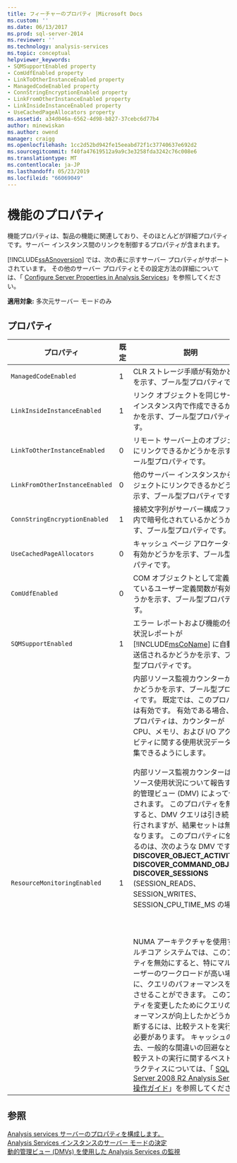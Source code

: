 ```yaml
---
title: フィーチャーのプロパティ |Microsoft Docs
ms.custom: ''
ms.date: 06/13/2017
ms.prod: sql-server-2014
ms.reviewer: ''
ms.technology: analysis-services
ms.topic: conceptual
helpviewer_keywords:
- SQMSupportEnabled property
- ComUdfEnabled property
- LinkToOtherInstanceEnabled property
- ManagedCodeEnabled property
- ConnStringEncryptionEnabled property
- LinkFromOtherInstanceEnabled property
- LinkInsideInstanceEnabled property
- UseCachedPageAllocators property
ms.assetid: a34d046a-6562-4d98-b827-37cebc6d77b4
author: minewiskan
ms.author: owend
manager: craigg
ms.openlocfilehash: 1cc2d52bd942fe15eeabd72f1c37740637e692d2
ms.sourcegitcommit: f40fa47619512a9a9c3e3258fda3242c76c008e6
ms.translationtype: MT
ms.contentlocale: ja-JP
ms.lasthandoff: 05/23/2019
ms.locfileid: "66069049"
---
```

# <a name="feature-properties"></a>機能のプロパティ
  機能プロパティは、製品の機能に関連しており、そのほとんどが詳細プロパティです。サーバー インスタンス間のリンクを制御するプロパティが含まれます。  
  
 [!INCLUDE[ssASnoversion](../../includes/ssasnoversion-md.md)] では、次の表に示すサーバー プロパティがサポートされています。 その他のサーバー プロパティとその設定方法の詳細については、「 [Configure Server Properties in Analysis Services](server-properties-in-analysis-services.md)」を参照してください。  
  
 **適用対象:** 多次元サーバー モードのみ  
  
## <a name="properties"></a>プロパティ  
  
|プロパティ|既定|説明|  
|--------------|-------------|-----------------|  
|`ManagedCodeEnabled`|1|CLR ストレージ手順が有効かどうかを示す、ブール型プロパティです。|  
|`LinkInsideInstanceEnabled`|1|リンク オブジェクトを同じサーバー インスタンス内で作成できるかどうかを示す、ブール型プロパティです。|  
|`LinkToOtherInstanceEnabled`|0|リモート サーバー上のオブジェクトにリンクできるかどうかを示す、ブール型プロパティです。|  
|`LinkFromOtherInstanceEnabled`|0|他のサーバー インスタンスからオブジェクトにリンクできるかどうかを示す、ブール型プロパティです。|  
|`ConnStringEncryptionEnabled`|1|接続文字列がサーバー構成ファイル内で暗号化されているかどうかを示す、ブール型プロパティです。|  
|`UseCachedPageAllocators`|0|キャッシュ ページ アロケーターが有効かどうかを示す、ブール型プロパティです。|  
|`ComUdfEnabled`|0|COM オブジェクトとして定義されているユーザー定義関数が有効かどうかを示す、ブール型プロパティです。|  
|`SQMSupportEnabled`|1|エラー レポートおよび機能の使用状況レポートが [!INCLUDE[msCoName](../../includes/msconame-md.md)] に自動的に送信されるかどうかを示す、ブール型プロパティです。|  
|`ResourceMonitoringEnabled`|1|内部リソース監視カウンターが有効かどうかを示す、ブール型プロパティです。 既定では、このプロパティは有効です。 有効である場合、このプロパティは、カウンターが CPU、メモリ、および I/O アクティビティに関する使用状況データを収集できるようにします。<br /><br /> 内部リソース監視カウンターは、リソース使用状況について報告する動的管理ビュー (DMV) によって使用されます。 このプロパティを無効にすると、DMV クエリは引き続き実行されますが、結果セットは無効になります。 このプロパティに依存するのは、次のような DMV です。<br />**DISCOVER_OBJECT_ACTIVITY**<br />**DISCOVER_COMMAND_OBJECTS**<br />**DISCOVER_SESSIONS** (SESSION_READS、SESSION_WRITES、SESSION_CPU_TIME_MS の場合)<br /><br /> <br /><br /> NUMA アーキテクチャを使用するマルチコア システムでは、このプロパティを無効にすると、特にマルチユーザーのワークロードが高い場合に、クエリのパフォーマンスを向上させることができます。 このプロパティを変更したためにクエリのパフォーマンスが向上したかどうかを判断するには、比較テストを実行する必要があります。 キャッシュの消去、一般的な間違いの回避など、比較テストの実行に関するベスト プラクティスについては、「 [SQL Server 2008 R2 Analysis Services 操作ガイド](https://go.microsoft.com/fwlink/?LinkID=225539)」を参照してください。|  
  
## <a name="see-also"></a>参照  
 [Analysis services サーバーのプロパティを構成します。](server-properties-in-analysis-services.md)   
 [Analysis Services インスタンスのサーバー モードの決定](../instances/determine-the-server-mode-of-an-analysis-services-instance.md)   
 [動的管理ビュー &#40;DMVs&#41; を使用した Analysis Services の監視](../instances/use-dynamic-management-views-dmvs-to-monitor-analysis-services.md)  
  
  
